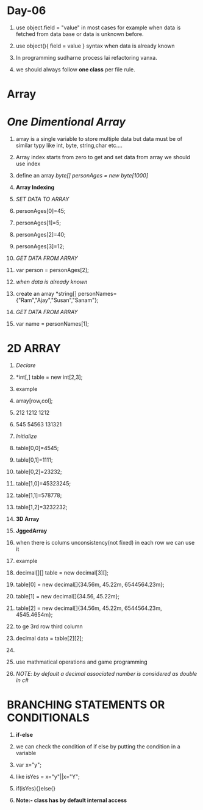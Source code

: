 # Day-06

1. use object.field = "value" in most cases for example when data is fetched from data base or data is unknown before.
1. use object(){
    field = value
} syntax when data is already known

1. In programming sudharne process lai refactoring vanxa.
1. we should always follow **one class** per file rule.


# **Array**

# *One Dimentional Array*
1. array is a single variable to store multiple data but data must be of similar typy like int, byte, string,char etc....
1. Array index starts from zero to get and set data from array we should use index
1. define an array *byte[] personAges = new byte[1000]*
1. **Array Indexing**
1. *SET DATA TO ARRAY*
1. personAges[0]=45;
1. personAges[1]=5;
1. personAges[2]=40;
1. personAges[3]=12;

1. *GET DATA FROM ARRAY*
1. var person = personAges[2];


1. *when data is already known*
1. create an array *string[] personNames={"Ram","Ajay","Susan","Sanam"};
1. *GET DATA FROM ARRAY*
1. var name = personNames[1];



# **2D ARRAY**
1. *Declare*
1. *int[,] table = new int[2,3];
1. example
1. array[row,col]; 
1. 212     1212     1212
1. 545    54563    131321

1. *Initialize*
1. table[0,0]=4545;
1. table[0,1]=1111;
1. table[0,2]=23232;
1. table[1,0]=45323245;
1. table[1,1]=578778;
1. table[1,2]=3232232;



1. **3D Array**





1. **JggedArray**
1. when there is colums unconsistency(not fixed) in each row we can use it
1. example
1. decimal[][] table = new decimal[3][];
1. table[0] = new decimal[]{34.56m, 45.22m, 6544564.23m};
1. table[1] = new decimal[]{34.56, 45.22m};
1. table[2] = new decimal[]{34.56m, 45.22m, 6544564.23m, 4545.4654m};
1. to ge 3rd row third column
1. decimal data = table[2][2];
1. 
1. use mathmatical operations and game programming

1. *NOTE: by default a decimal associated number is considered as double in c#*


# **BRANCHING STATEMENTS OR CONDITIONALS**
1. **if-else**
1. we can check the condition of if else by putting the condition in a variable
1. var x="y";
1. like isYes = x="y"||x="Y";
1. if(isYes){}else{}

1.  **Note:- class has by default internal access**

